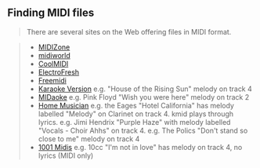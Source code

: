 
##  Finding MIDI files 


> There are several sites on the Web offering files in MIDI format.

> +  [MIDIZone](http://www.free-midi.org) 
> +  [midiworld](http://www.midiworld.com) 
> +  [CoolMIDI](http://www.cool-midi.com/) 
> +  [ElectroFresh](http://electrofresh.com/) 
> +  [Freemidi](http://freemidi.org/) 
> +  [Karaoke Version](http://www.karaoke-version.com) e.g. "House of the Rising Sun" melody on track 4
> +  [MIDaoke](http://www.midaoke.com/) e.g. Pink Floyd "Wish you were here" melody on track 2
> +  [Home Musician](http://karaoke.homemusician.net/) e.g. the Eages "Hotel California" has melody labelled "Melody"
on Clarinet on
track 4. kmid plays through lyrics.
e.g. Jimi Hendrix "Purple Haze" with melody labelled "Vocals - Choir Ahhs"
on track 4.
e.g. The Polics "Don't stand so close to me" melody on track 4
> +  [1001 Midis](http://1001midis.com/) e.g. 10cc "I'm not in love" has melody on track 4, no lyrics
(MIDI only)